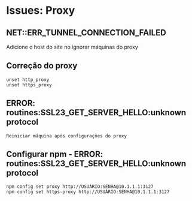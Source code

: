 # Issues: Proxy

## NET::ERR_TUNNEL_CONNECTION_FAILED
Adicione o host do site no ignorar máquinas do proxy

## Correção do proxy
```
unset http_proxy
unset https_proxy
```
## ERROR: routines:SSL23_GET_SERVER_HELLO:unknown protocol
```
Reiniciar máquina após configurações do proxy
```

## Configurar npm - ERROR: routines:SSL23_GET_SERVER_HELLO:unknown protocol
```
npm config set proxy http://USUÁRIO:SENHA@10.1.1.1:3127
npm config set https-proxy http://USUÁRIO:SENHA@10.1.1.1:3127
```